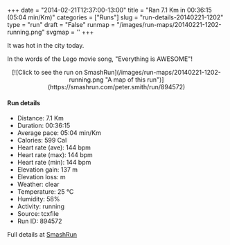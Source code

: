 +++
date = "2014-02-21T12:37:00-13:00"
title = "Ran 7.1 Km in 00:36:15 (05:04 min/Km)"
categories = ["Runs"]
slug = "run-details-20140221-1202"
type = "run"
draft = "False"
runmap = "/images/run-maps/20140221-1202-running.png"
svgmap = '<polyline points="0 55, 1 61, 9 55, 15 47, 25 43, 33 46, 40 39, 41 39, 46 39, 62 41, 66 42, 77 52, 81 54, 88 56, 88 56, 96 56, 100 55, 97 56, 90 56, 82 54, 75 50, 65 42, 63 41, 61 40, 45 39, 38 40, 38 42, 33 46, 25 43, 12 50, 8 54">'
+++

It was hot in the city today. 

In the words of the Lego movie song, "Everything is AWESOME"!



<!--more-->

<center>
[![Click to see the run on SmashRun](/images/run-maps/20140221-1202-running.png "A map of this run")](https://smashrun.com/peter.smith/run/894572)
</center>

#### Run details

* Distance: 7.1 Km
* Duration: 00:36:15
* Average pace: 05:04 min/Km
* Calories: 599 Cal
* Heart rate (ave): 144 bpm
* Heart rate (max): 144 bpm
* Heart rate (min): 144 bpm
* Elevation gain: 137 m
* Elevation loss:  m
* Weather: clear
* Temperature: 25 &deg;C
* Humidity: 58%
* Activity: running
* Source: tcxfile
* Run ID: 894572

Full details at [SmashRun](https://smashrun.com/peter.smith/run/894572)